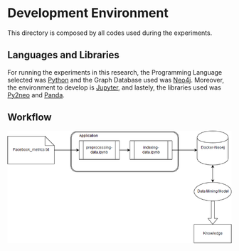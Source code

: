 # Development Environment
This directory is composed by all codes used during the experiments. 

## Languages and Libraries
For running the experiments in this research, the Programming Language selected was [Python](https://www.python.org/) and the Graph Database used was [Neo4j](https://neo4j.com/). Moreover, the environment to develop is [Jupyter](http://jupyter.org/), and lastely, the libraries used was [Py2neo](http://py2neo.org/v3/) and [Panda](http://pandas.pydata.org/).

## Workflow
![Workflow of Experiment Development](../figures/workflow-files.png)